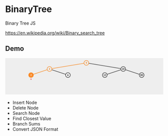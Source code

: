 # BinaryTree
Binary Tree JS

https://en.wikipedia.org/wiki/Binary_search_tree

## Demo
![Demo](bst.jpg)

- Insert Node
- Delete Node
- Search Node
- Find Closest Value
- Branch Sums
- Convert JSON Format
